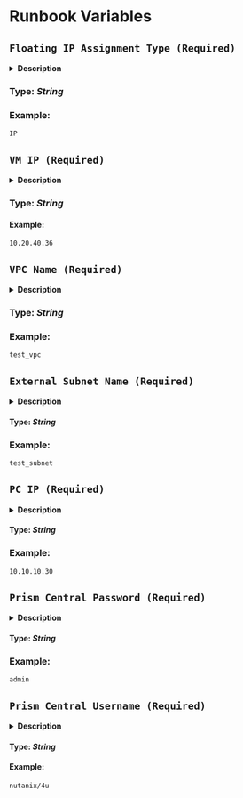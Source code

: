 # Runbook Variables

## **`Floating IP Assignment Type (Required)`** 

  <details>
  <summary><b>Description</b></summary>
  Floating IP assignment refers to a network configuration in which an IP address is not permanently tied to a specific device or network interface. Instead, the IP address can be dynamically assigned to different devices or interfaces as needed.
  </details>  
    
  ### **Type:** _String_

  ### **Example:**
  ```
  IP
  ```

## **`VM IP (Required)`**

  <details>
    <summary><b>Description</b></summary>
    When referring to a "VM IP," it typically means the IP address assigned to a specific virtual machine (VM). In a virtualized environment, each VM is typically allocated its own unique IP address, allowing it to communicate with other devices on the network
  </details>

  ### **Type:** _String_

  #### **Example:**
  ```
 10.20.40.36
  ```

## **`VPC Name (Required)`**

  <details>
    <summary><b>Description</b></summary>
    This variable represents the name of a Nutanix Virtual Private Cloud (VPC) and is used to identify and reference a specific VPC within a Nutanix environment.
    Nutanix VPC (Virtual Private Cloud) is a virtual network infrastructure provided by Nutanix for managing and organizing resources within a cloud environment. It is designed to create isolated network environments where virtual machines (VMs) and other resources can be deployed and interconnected securely.

    In Nutanix, a VPC allows users to define their own private network space with its own IP address range, subnets, and routing rules. It provides a logical abstraction of the network infrastructure, enabling users to create multiple VPCs within a Nutanix cluster and isolate resources based on different requirements, applications, or tenants.

    Key features and benefits of Nutanix VPC include:

      Network Isolation: VPCs enable logical network isolation, allowing different environments or tenants to operate independently within their own private network space.

      IP Address Management: Users can define their IP address range and subnets for each VPC, ensuring efficient IP address management and minimizing conflicts.

      Security and Segmentation: VPCs provide security controls, such as security groups, network access control lists (ACLs), and routing policies, to enforce access control and traffic segmentation between different VPCs or resources.

      Scalability and Flexibility: Nutanix VPCs can be easily scaled up or down based on resource requirements. They provide flexibility in terms of adding or removing subnets, updating IP address ranges, and adjusting network configurations.

      Connectivity Options: VPCs can be connected to other networks, such as on-premises data centers or external networks, using VPN (Virtual Private Network) or direct connectivity options, enabling hybrid cloud deployments.

    Nutanix VPCs play a vital role in managing and organizing the network infrastructure within Nutanix environments, enabling secure and isolated deployments of virtual resources.

  </details>

  ### **Type:** _String_

  ### **Example:**
  ```
  test_vpc
  ```

## **`External Subnet Name (Required)`**

  <details>
    <summary><b>Description</b></summary>
    This variable represents the name of the subnet that enables external connectivity for a Nutanix cluster. Its purpose is to assign external IP addresses to the virtual machines and networking resources such as load balancers within the cluster. The external subnet should have an adequate number of available IP addresses to handle the anticipated workload of the cluster. To ensure proper functionality of the cluster, it is crucial to keep the Nutanix.
  </details>

  #### **Type:** _String_

  ### **Example:**
  ```
  test_subnet
  ```

## **`PC IP (Required)`**

  <details>
  <summary><b>Description</b></summary>
   The Nutanix Prism Central IP is the network address or IP address of the Nutanix Prism Central management platform. It is the location where you can access the central management console for managing Nutanix clusters, including virtualization, storage, and networking resources. You can use this IP address to connect to the Prism Central instance from a web browser or through API calls to automate management tasks. It is important to keep the Nutanix Prism Central IP secure, as it provides access to the management platform and the Nutanix clusters it manages.
  </details>

  #### **Type:** _String_

  ### **Example:**
  ```
  10.10.10.30
  ```

  ## **`Prism Central Password (Required)`**

  <details>
    <summary><b>Description</b></summary>
    The Nutanix Prism Central Password variable is used to store the password that is used to authenticate with the Nutanix Prism Central management interface.

    Prism Central is a web-based management interface that provides a centralized view of multiple Nutanix clusters. The Nutanix Prism Central Password variable should be set to the password that corresponds to the username specified in the Nutanix Prism Central Username variable.

    It is important to ensure that the Nutanix Prism Central Password variable is kept secure and protected. The password should be stored in a secure manner, such as using a password manager or an encrypted file, and should not be shared with unauthorized individuals. Additionally, it is recommended to periodically change the password for security reasons.
   </details>

  #### **Type:** _String_

  ### **Example:**
  ```
  admin
  ```

## **`Prism Central Username (Required)`**

  <details>
  <summary><b>Description</b></summary>
  The Nutanix Prism Central Username variable is used to specify the username that is used to authenticate with the Nutanix Prism Central management interface.

  Prism Central is a web-based management interface that provides a centralized view of multiple Nutanix clusters. The Nutanix Prism Central Username variable should be set to the username that has been granted access to the Prism Central management interface.

  It is important to ensure that the Nutanix Prism Central Username variable is correctly configured and kept up-to-date to ensure that the Nutanix clusters can be managed effectively. The username specified in this variable should have the appropriate level of permissions to perform the required management tasks in Prism Central.
  </details>

  #### **Type:** _String_

  #### **Example:**
  ```
  nutanix/4u
  ```


